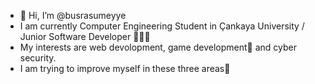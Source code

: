 - 👋 Hi, I’m @busrasumeyye
- I am currently Computer Engineering Student in Çankaya University / Junior Software Developer 👨🏽‍💻
- My interests are web devolopment, game development🚀 and cyber security.
- I am trying to improve myself in these three areas🌱
